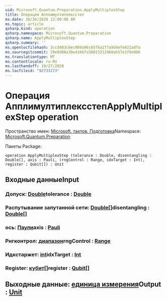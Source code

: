 ```yaml
---
uid: Microsoft.Quantum.Preparation.ApplyMultiplexStep
title: Операция Апплимултиплексстеп
ms.date: 10/26/2020 12:00:00 AM
ms.topic: article
qsharp.kind: operation
qsharp.namespace: Microsoft.Quantum.Preparation
qsharp.name: ApplyMultiplexStep
qsharp.summary: ''
ms.openlocfilehash: 3ccd403c6ec009a96c65f6a277a9d4efe022adfa
ms.sourcegitcommit: 29e0d88a30e4166fa580132124b0eb57e1f0e986
ms.translationtype: MT
ms.contentlocale: ru-RU
ms.lasthandoff: 10/27/2020
ms.locfileid: "92733273"
---
```

# <a name="applymultiplexstep-operation"></a><span data-ttu-id="d86eb-102">Операция Апплимултиплексстеп</span><span class="sxs-lookup"><span data-stu-id="d86eb-102">ApplyMultiplexStep operation</span></span>

<span data-ttu-id="d86eb-103">Пространство имен: [Microsoft. тактов. Подготовка](xref:Microsoft.Quantum.Preparation)</span><span class="sxs-lookup"><span data-stu-id="d86eb-103">Namespace: [Microsoft.Quantum.Preparation](xref:Microsoft.Quantum.Preparation)</span></span>

<span data-ttu-id="d86eb-104">Пакеты [](https://nuget.org/packages/)</span><span class="sxs-lookup"><span data-stu-id="d86eb-104">Package: [](https://nuget.org/packages/)</span></span>




```qsharp
operation ApplyMultiplexStep (tolerance : Double, disentangling : Double[], axis : Pauli, (rngControl : Range, idxTarget : Int), register : Qubit[]) : Unit
```


## <a name="input"></a><span data-ttu-id="d86eb-105">Входные данные</span><span class="sxs-lookup"><span data-stu-id="d86eb-105">Input</span></span>

### <a name="tolerance--double"></a><span data-ttu-id="d86eb-106">Допуск: [Double](xref:microsoft.quantum.lang-ref.double)</span><span class="sxs-lookup"><span data-stu-id="d86eb-106">tolerance : [Double](xref:microsoft.quantum.lang-ref.double)</span></span>




### <a name="disentangling--double"></a><span data-ttu-id="d86eb-107">Распутывание запутанной сети: [Double](xref:microsoft.quantum.lang-ref.double)[]</span><span class="sxs-lookup"><span data-stu-id="d86eb-107">disentangling : [Double](xref:microsoft.quantum.lang-ref.double)[]</span></span>




### <a name="axis--pauli"></a><span data-ttu-id="d86eb-108">ось: [Паули](xref:microsoft.quantum.lang-ref.pauli)</span><span class="sxs-lookup"><span data-stu-id="d86eb-108">axis : [Pauli](xref:microsoft.quantum.lang-ref.pauli)</span></span>




### <a name="rngcontrol--range"></a><span data-ttu-id="d86eb-109">Рнгконтрол: [диапазон](xref:microsoft.quantum.lang-ref.range)</span><span class="sxs-lookup"><span data-stu-id="d86eb-109">rngControl : [Range](xref:microsoft.quantum.lang-ref.range)</span></span>




### <a name="idxtarget--int"></a><span data-ttu-id="d86eb-110">Идкстаржет: [int](xref:microsoft.quantum.lang-ref.int)</span><span class="sxs-lookup"><span data-stu-id="d86eb-110">idxTarget : [Int](xref:microsoft.quantum.lang-ref.int)</span></span>




### <a name="register--qubit"></a><span data-ttu-id="d86eb-111">Register: [кубит](xref:microsoft.quantum.lang-ref.qubit)[]</span><span class="sxs-lookup"><span data-stu-id="d86eb-111">register : [Qubit](xref:microsoft.quantum.lang-ref.qubit)[]</span></span>





## <a name="output--unit"></a><span data-ttu-id="d86eb-112">Выходные данные: [единица измерения](xref:microsoft.quantum.lang-ref.unit)</span><span class="sxs-lookup"><span data-stu-id="d86eb-112">Output : [Unit](xref:microsoft.quantum.lang-ref.unit)</span></span>

